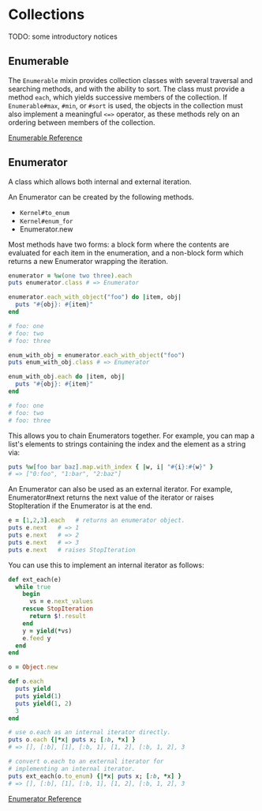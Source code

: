 # Collections

TODO: some introductory notices



## Enumerable

The `Enumerable` mixin provides collection classes with several
traversal and searching methods, and with the ability to sort. The class
must provide a method `each`, which yields successive members of the
collection. If `Enumerable#max`, `#min`, or `#sort` is used, the objects
in the collection must also implement a meaningful `<=>` operator, as
these methods rely on an ordering between members of the collection.

[Enumerable Reference](http://ruby-doc.org/core-2.5.0/Enumerable.html)



## Enumerator

A class which allows both internal and external iteration.

An Enumerator can be created by the following methods.

* `Kernel#to_enum`
* `Kernel#enum_for`
* Enumerator.new

Most methods have two forms: a block form where the contents are
evaluated for each item in the enumeration, and a non-block form which
returns a new Enumerator wrapping the iteration.


```ruby
enumerator = %w(one two three).each
puts enumerator.class # => Enumerator

enumerator.each_with_object("foo") do |item, obj|
  puts "#{obj}: #{item}"
end

# foo: one
# foo: two
# foo: three

enum_with_obj = enumerator.each_with_object("foo")
puts enum_with_obj.class # => Enumerator

enum_with_obj.each do |item, obj|
  puts "#{obj}: #{item}"
end

# foo: one
# foo: two
# foo: three
```

This allows you to chain Enumerators together. For example, you can map
a list's elements to strings containing the index and the element as a
string via:


```ruby
puts %w[foo bar baz].map.with_index { |w, i| "#{i}:#{w}" }
# => ["0:foo", "1:bar", "2:baz"]
```

An Enumerator can also be used as an external iterator. For example,
Enumerator#next returns the next value of the iterator or raises
StopIteration if the Enumerator is at the end.


```ruby
e = [1,2,3].each   # returns an enumerator object.
puts e.next   # => 1
puts e.next   # => 2
puts e.next   # => 3
puts e.next   # raises StopIteration
```

You can use this to implement an internal iterator as follows:


```ruby
def ext_each(e)
  while true
    begin
      vs = e.next_values
    rescue StopIteration
      return $!.result
    end
    y = yield(*vs)
    e.feed y
  end
end

o = Object.new

def o.each
  puts yield
  puts yield(1)
  puts yield(1, 2)
  3
end

# use o.each as an internal iterator directly.
puts o.each {|*x| puts x; [:b, *x] }
# => [], [:b], [1], [:b, 1], [1, 2], [:b, 1, 2], 3

# convert o.each to an external iterator for
# implementing an internal iterator.
puts ext_each(o.to_enum) {|*x| puts x; [:b, *x] }
# => [], [:b], [1], [:b, 1], [1, 2], [:b, 1, 2], 3
```

[Enumerator Reference](http://ruby-doc.org/core-2.5.0/Enumerator.html)

